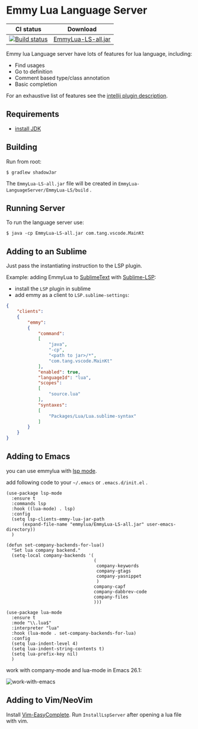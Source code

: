 # Emmy Lua Language Server

CI status  | Download
---------- | ----------
[![Build status](https://ci.appveyor.com/api/projects/status/djgeh5fq4jhe5xc2?svg=true)](https://ci.appveyor.com/project/EmmyLua/emmylua-languageserver)|[EmmyLua-LS-all.jar](https://ci.appveyor.com/project/EmmyLua/emmylua-languageserver/build/artifacts)


Emmy lua Language server have lots of features for lua language, including:
* Find usages
* Go to definition
* Comment based type/class annotation
* Basic completion

For an exhaustive list of features see the [intellij plugin description](https://github.com/EmmyLua/IntelliJ-EmmyLua).

## Requirements

* [install JDK](https://www3.ntu.edu.sg/home/ehchua/programming/howto/JDK_Howto.html)

## Building

Run from root:

    $ gradlew shadowJar


The `EmmyLua-LS-all.jar` file will be created in `EmmyLua-LanguageServer/EmmyLua-LS/build` .

## Running Server

To run the language server use:

    $ java -cp EmmyLua-LS-all.jar com.tang.vscode.MainKt

## Adding to an Sublime

Just pass the instantiating instruction to the LSP plugin.

Example: adding EmmyLua to [SublimeText](https://www.sublimetext.com/) with [Sublime-LSP](https://github.com/tomv564/LSP):
* install the `LSP` plugin in sublime
* add emmy as a client to `LSP.sublime-settings`:
```json
{
    "clients":
    {
        "emmy":
        {
            "command":
            [
                "java",
                "-cp",
                "<path to jar>/*",
                "com.tang.vscode.MainKt"
            ],
            "enabled": true,
            "languageId": "lua",
            "scopes":
            [
                "source.lua"
            ],
            "syntaxes":
            [
                "Packages/Lua/Lua.sublime-syntax"
            ]
        }
    }
}
```

## Adding to Emacs

you can use emmylua with [lsp mode](https://github.com/emacs-lsp/lsp-mode/).

add following code to your `~/.emacs` or `.emacs.d/init.el` .

``` emacs-lisp
(use-package lsp-mode
  :ensure t
  :commands lsp
  :hook ((lua-mode) . lsp)
  :config
  (setq lsp-clients-emmy-lua-jar-path
	  (expand-file-name "emmylua/EmmyLua-LS-all.jar" user-emacs-directory))
  )

(defun set-company-backends-for-lua()
  "Set lua company backend."
  (setq-local company-backends '(
                                 (
                                  company-keywords
                                  company-gtags
                                  company-yasnippet
                                  )
                                 company-capf
                                 company-dabbrev-code
                                 company-files
                                 )))

(use-package lua-mode
  :ensure t
  :mode "\\.lua$"
  :interpreter "lua"
  :hook (lua-mode . set-company-backends-for-lua)
  :config
  (setq lua-indent-level 4)
  (setq lua-indent-string-contents t)
  (setq lua-prefix-key nil)
  )

```
work with company-mode and lua-mode in Emacs 26.1:

![work-with-emacs](img/work-with-emacs.png)

## Adding to Vim/NeoVim

Install [Vim-EasyComplete](https://github.com/jayli/vim-easycomplete). Run `InstallLspServer` after opening a lua file with vim.
